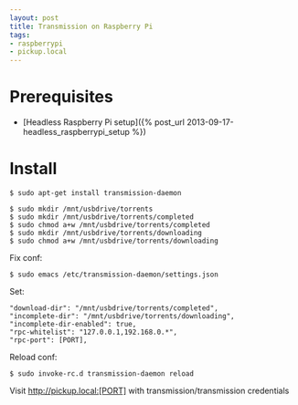 ```yaml
---
layout: post
title: Transmission on Raspberry Pi
tags:
- raspberrypi
- pickup.local
---
```


Prerequisites
=============

- [Headless Raspberry Pi setup]({% post_url 2013-09-17-headless_raspberrypi_setup %})


Install
=======

    $ sudo apt-get install transmission-daemon

    $ sudo mkdir /mnt/usbdrive/torrents
    $ sudo mkdir /mnt/usbdrive/torrents/completed
    $ sudo chmod a+w /mnt/usbdrive/torrents/completed
    $ sudo mkdir /mnt/usbdrive/torrents/downloading
    $ sudo chmod a+w /mnt/usbdrive/torrents/downloading

Fix conf:

    $ sudo emacs /etc/transmission-daemon/settings.json

Set:

    "download-dir": "/mnt/usbdrive/torrents/completed",
    "incomplete-dir": "/mnt/usbdrive/torrents/downloading",
    "incomplete-dir-enabled": true,
    "rpc-whitelist": "127.0.0.1,192.168.0.*",
    "rpc-port": [PORT],

Reload conf:

    $ sudo invoke-rc.d transmission-daemon reload

Visit <http://pickup.local:[PORT]> with transmission/transmission credentials

